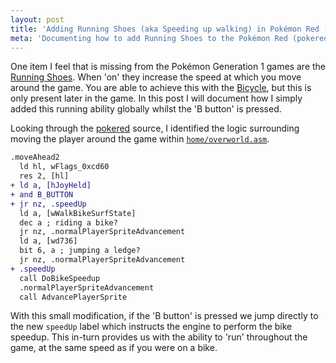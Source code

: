 ```yaml
---
layout: post
title: 'Adding Running Shoes (aka Speeding up walking) in Pokémon Red (pokered)'
meta: 'Documenting how to add Running Shoes to the Pokémon Red (pokered) game'
---
```


One item I feel that is missing from the Pokémon Generation 1 games are the [Running Shoes](https://bulbapedia.bulbagarden.net/wiki/Running_Shoes).
When 'on' they increase the speed at which you move around the game.
You are able to achieve this with the [Bicycle](https://bulbapedia.bulbagarden.net/wiki/Bicycle), but this is only present later in the game.
In this post I will document how I simply added this running ability globally whilst the 'B button' is pressed.

<!--more-->

Looking through the [pokered](https://github.com/pret/pokered) source, I identified the logic surrounding moving the player around the game within [`home/overworld.asm`](https://github.com/eddmann/pokered/blob/running-shoes/home/overworld.asm#L276).

```diff
.moveAhead2
  ld hl, wFlags_0xcd60
  res 2, [hl]
+ ld a, [hJoyHeld]
+ and B_BUTTON
+ jr nz, .speedUp
  ld a, [wWalkBikeSurfState]
  dec a ; riding a bike?
  jr nz, .normalPlayerSpriteAdvancement
  ld a, [wd736]
  bit 6, a ; jumping a ledge?
  jr nz, .normalPlayerSpriteAdvancement
+ .speedUp
  call DoBikeSpeedup
  .normalPlayerSpriteAdvancement
  call AdvancePlayerSprite
```

With this small modification, if the 'B button' is pressed we jump directly to the new `speedUp` label which instructs the engine to perform the bike speedup.
This in-turn provides us with the ability to 'run' throughout the game, at the same speed as if you were on a bike.
